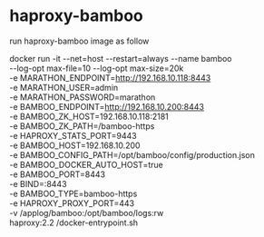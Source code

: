 # haproxy-bamboo
run haproxy-bamboo image as follow

docker run -it --net=host --restart=always --name bamboo  \
	--log-opt max-file=10 --log-opt max-size=20k \
	-e MARATHON_ENDPOINT=http://192.168.10.118:8443 \
	-e MARATHON_USER=admin \
	-e MARATHON_PASSWORD=marathon \
	-e BAMBOO_ENDPOINT=http://192.168.10.200:8443 \
	-e BAMBOO_ZK_HOST=192.168.10.118:2181 \
	-e BAMBOO_ZK_PATH=/bamboo-https \
	-e HAPROXY_STATS_PORT=9443 \
	-e BAMBOO_HOST=192.168.10.200 \
	-e BAMBOO_CONFIG_PATH=/opt/bamboo/config/production.json \
	-e BAMBOO_DOCKER_AUTO_HOST=true \
	-e BAMBOO_PORT=8443 \
	-e BIND=:8443 \
	-e BAMBOO_TYPE=bamboo-https \
	-e HAPROXY_PROXY_PORT=443 \
	-v /applog/bamboo:/opt/bamboo/logs:rw \
	haproxy:2.2 /docker-entrypoint.sh
